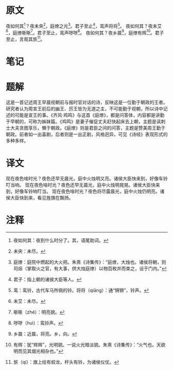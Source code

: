 # 原文
夜如何其[^1]？夜未央[^2]，庭燎之光[^3]。君子至止[^4]，鸾声将将[^5]。
夜如何其？夜未艾[^6]，庭燎晣晣[^7]。君子至止，鸾声哕哕[^8]。
夜如何其？夜乡晨[^9]，庭燎有辉[^10]。君子至止，言观其旂[^11]。
# 笔记

# 题解
这是一首记述周王早晨视朝前与报时官对话的诗，反映这是一位勤于朝政的王者。研究者认为周宣王前后的幽王、厉王皆为无道之主，不可能勤于视朝，所以诗中记述的可能是宣王的事。《齐风·鸡鸣》与这首《庭燎》，都是问答体，内容都是讲勤于早朝的，可称为姊妹篇。《鸡鸣》是妻子催促丈夫赶快起床去上朝，主题是讽刺士大夫贪图享乐，懒于朝政。《庭燎》则是君臣之间的问答，主题是赞美周王勤于朝政。前者如一出喜剧，后者则是一出正剧，风格迥异。可见《诗经》表现形式的多种多样。
# 译文
现在夜色啥时光？夜色还早无晨光，庭中火烛明又亮。诸侯大臣快来到，好像车铃叮当响。
现在夜色啥时光？夜色还早无晨光，庭中火烛明晃晃。诸侯大臣快来到，好像车铃响叮当。
现在夜色啥时光？夜色将尽露晨光，庭中火烛仍明亮。诸侯大臣快到来，看见旌旗在飘扬。
# 注释

[^1]: 夜如何其：夜到什么时分了。其，语尾助词。
[^2]: 未央：未尽。
[^3]: 庭燎：庭院中燃起的大火把。朱熹《诗集传》：“庭燎，大烛也。诸侯将朝，则司烜（掌取火之官，有大事，供大烛庭燎）以物百枚并而束之，设于门内。”
[^4]: 君子：指上朝的诸侯大臣等人。
[^5]: 鸾：鸾铃，古代车马所佩的铃。将将（qiāng）：通“锵锵”，铃声。
[^6]: 未艾：未尽。
[^7]: 晣晣（zhé）：明亮貌。
[^8]: 哕哕（huì）：鸾铃声。
[^9]: 乡晨：近晨，将亮。乡，向。
[^10]: 有辉：犹“辉辉”，光明貌。一说火光暗淡貌。朱熹《诗集传》：“火气也。天欲明而见其烟光相杂也。”
[^11]: 旂（qí）：旗上绘有蛟龙，杆头有铃，为诸侯仪仗。
